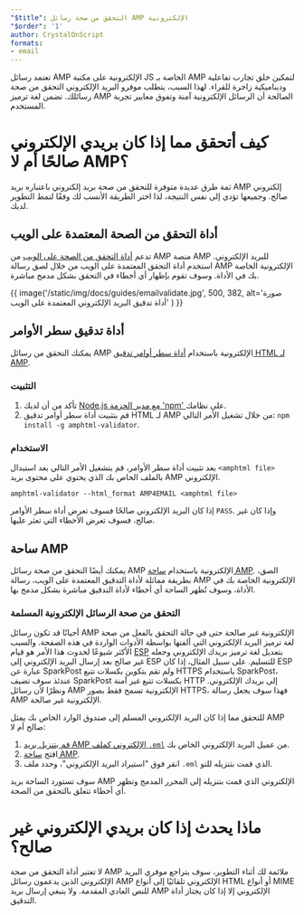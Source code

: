 ```yaml
---
"$title": التحقق من صحة رسائل AMP الإلكترونية
"$order": '1'
author: CrystalOnScript
formats:
- email
---
```


تعتمد رسائل AMP الإلكترونية على مكتبة JS الخاصة بـ AMP لتمكين خلق تجارب تفاعلية وديناميكية زاخرة للقراء. لهذا السبب، يتطلب موفرو البريد الإلكتروني التحقق من صحة رسائلك. تضمن لغة ترميز AMP الصالحة أن الرسائل الإلكترونية آمنة وتفوق معايير تجربة المستخدم.

# كيف أتحقق مما إذا كان بريدي الإلكتروني صالحًا أم لا AMP؟

ثمة طرق عديدة متوفرة للتحقق من صحة بريد إلكتروني باعتباره بريد AMP إلكتروني صالح. وجميعها تؤدي إلى نفس النتيجة، لذا اختر الطريقة الأنسب لك وفقًا لنمط التطوير لديك.

## أداة التحقق من الصحة المعتمدة على الويب

تدعم [أداة التحقق من الصحة على الويب](https://validator.ampproject.org/#htmlFormat=AMP4EMAIL) من AMP منصة AMP للبريد الإلكتروني. استخدم أداة التحقق المعتمدة على الويب من خلال لصق رسالة AMP الإلكترونية الخاصة بك في الأداة. وسوف تقوم بإظهار أي أخطاء في التحقق بشكل مدمج مباشرة.

{{ image('/static/img/docs/guides/emailvalidate.jpg', 500, 382, alt='صورة أداة تدقيق البريد الإلكتروني المعتمدة على الويب' ) }}

## أداة تدقيق سطر الأوامر

يمكنك التحقق من رسائل AMP الإلكترونية باستخدام [أداة سطر أوامر تدقيق HTML لـ AMP](https://www.npmjs.com/package/amphtml-validator).

### التثبيت

1. تأكد من أن لديك [Node.js مع مدير الحزمة 'npm' ](https://docs.npmjs.com/downloading-and-installing-node-js-and-npm) على نظامك.
2. قم بتثبيت أداة سطر أوامر تدقيق HTML لـ AMP من خلال تشغيل الأمر التالي: `npm install -g amphtml-validator`.

### الاستخدام

بعد تثبيت أداة سطر الأوامر، قم بتشغيل الأمر التالي بعد استبدال `<amphtml file>` بالملف الخاص بك الذي يحتوي على محتوى بريد AMP الإلكتروني.

```
amphtml-validator --html_format AMP4EMAIL <amphtml file>
```

إذا كان البريد الإلكتروني صالحًا فسوف تعرض أداة سطر الأوامر `PASS`. وإذا كان غير صالح، فسوف تعرض الأخطاء التي تعثر عليها.

## ساحة AMP

يمكنك أيضًا التحقق من صحة رسائل AMP الإلكترونية باستخدام [ساحة AMP](https://playground.amp.dev/?runtime=amp4email). الصق، بطريقة مماثلة لأداة التدقيق المعتمدة على الويب، رسالة AMP الإلكترونية الخاصة بك في الأداة، وسوف تُظهر الساحة أي أخطاء لأداة التدقيق مباشرة بشكل مدمج بها.

### التحقق من صحة الرسائل الإلكترونية المسلمة

أحيانًا قد تكون رسائل AMP الإلكترونية غير صالحة حتى في حالة التحقق بالفعل من صحة لغة ترميز البريد الإلكتروني التي ألفتها بواسطة الأدوات الواردة في هذه الصفحة. والسبب الأكثر شيوعًا لحدوث هذا الأمر هو قيام [ESP](https://amp.dev/support/faq/email-support/) بتعديل لغة ترميز بريدك الإلكتروني وجعله غير صالح بعد إرسال البريد الإلكتروني إلى ESP للتسليم. على سبيل المثال، إذا كان ESP عبارة عن SparkPost ولم تقم بتكوين بكسلات تتبع HTTPS باستخدام SparkPost، عندئذ سوف تضيف SparkPost بكسلات تتبع غير آمنة HTTP إلى بريدك الإلكتروني. ونظرًا لأن رسائل AMP الإلكترونية تسمح فقط بصور HTTPS، فهذا سوف يجعل رسالة AMP الإلكترونية غير صالحة.

للتحقق مما إذا كان البريد الإلكتروني المسلم إلى صندوق الوارد الخاص بك يمثل AMP صالح أم لا:

1. [قم بتنزيل بريد AMP الإلكتروني كملف `.eml`](https://www.codetwo.com/kb/export-email-to-file) من عميل البريد الإلكتروني الخاص بك.
2. افتح [ساحة AMP](https://playground.amp.dev/?runtime=amp4email).
3. انقر فوق "استيراد البريد الإلكتروني"، وحدد ملف `.eml` الذي قمت بتنزيله للتو.

سوف تستورد الساحة بريد AMP الإلكتروني الذي قمت بتنزيله إلى المحرر المدمج وتظهر أي أخطاء تتعلق بالتحقق من الصحة.

# ماذا يحدث إذا كان بريدي الإلكتروني غير صالح؟

لا تعتبر أداة التحقق من صحة AMP ملائمة لك أثناء التطوير، سوف يتراجع موفري البريد الإلكتروني الذين يدعمون رسائل AMP الإلكتروني تلقائيًا إلى أنواع HTML أو أنواع MIME للنص العادي المقدمة. ولا ينبغي إرسال بريد AMP الإلكتروني إلا إذا كان يجتاز أداة التدقيق.
